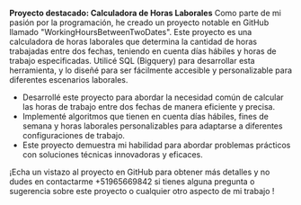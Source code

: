 
**Proyecto destacado: Calculadora de Horas Laborales**
Como parte de mi pasión por la programación, he creado un proyecto notable en GitHub llamado "WorkingHoursBetweenTwoDates". Este proyecto es una calculadora de horas laborales que determina la cantidad de horas trabajadas entre dos fechas, teniendo en cuenta días hábiles y horas de trabajo especificadas. Utilicé SQL (Bigquery) para desarrollar esta herramienta, y lo diseñé para ser fácilmente accesible y personalizable para diferentes escenarios laborales.

* Desarrollé este proyecto para abordar la necesidad común de calcular las horas de trabajo entre dos fechas de manera eficiente y precisa.
* Implementé algoritmos que tienen en cuenta días hábiles, fines de semana y horas laborales personalizables para adaptarse a diferentes configuraciones de trabajo.
* Este proyecto demuestra mi habilidad para abordar problemas prácticos con soluciones técnicas innovadoras y eficaces.

¡Echa un vistazo al proyecto en GitHub para obtener más detalles y no dudes en contactarme +51965669842 si tienes alguna pregunta  o sugerencia sobre este proyecto o cualquier otro aspecto de mi trabajo ! 

